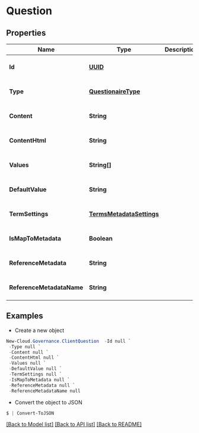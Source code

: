 # Question
## Properties

Name | Type | Description | Notes
------------ | ------------- | ------------- | -------------
**Id** | [**UUID**](UUID.md) |  | [optional] [default to null]
**Type** | [**QuestionaireType**](QuestionaireType.md) |  | [optional] [default to null]
**Content** | **String** |  | [optional] [default to null]
**ContentHtml** | **String** |  | [optional] [default to null]
**Values** | **String[]** |  | [optional] [default to null]
**DefaultValue** | **String** |  | [optional] [default to null]
**TermSettings** | [**TermsMetadataSettings**](TermsMetadataSettings.md) |  | [optional] [default to null]
**IsMapToMetadata** | **Boolean** |  | [optional] [default to null]
**ReferenceMetadata** | **String** |  | [optional] [default to null]
**ReferenceMetadataName** | **String** |  | [optional] [default to null]

## Examples

- Create a new object
```powershell
New-Cloud.Governance.ClientQuestion  -Id null `
 -Type null `
 -Content null `
 -ContentHtml null `
 -Values null `
 -DefaultValue null `
 -TermSettings null `
 -IsMapToMetadata null `
 -ReferenceMetadata null `
 -ReferenceMetadataName null
```

- Convert the object to JSON
```powershell
$ | Convert-ToJSON
```


[[Back to Model list]](../README.md#documentation-for-models) [[Back to API list]](../README.md#documentation-for-api-endpoints) [[Back to README]](../README.md)

